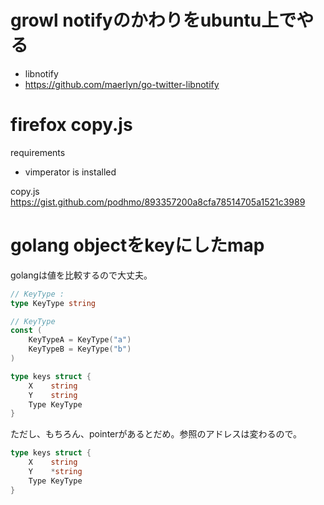 # growl notifyのかわりをubuntu上でやる

- libnotify
- https://github.com/maerlyn/go-twitter-libnotify

# firefox copy.js

requirements

- vimperator is installed

copy.js
https://gist.github.com/podhmo/893357200a8cfa78514705a1521c3989

# golang objectをkeyにしたmap

golangは値を比較するので大丈夫。


```go
// KeyType :
type KeyType string

// KeyType
const (
	KeyTypeA = KeyType("a")
	KeyTypeB = KeyType("b")
)

type keys struct {
	X    string
	Y    string
	Type KeyType
}
```

ただし、もちろん、pointerがあるとだめ。参照のアドレスは変わるので。

```go
type keys struct {
	X    string
	Y    *string
	Type KeyType
}
```
